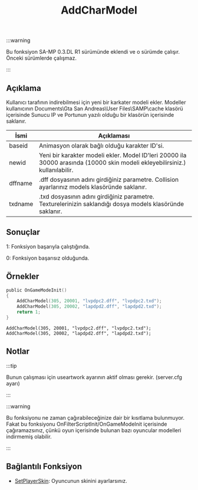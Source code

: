 ﻿---
id: AddCharModel
title: AddCharModel
description: Kullanıcı tarafının indirebilmesi için yeni bir karakter modeli ekler.
tags: []
---

:::warning

Bu fonksiyon SA-MP 0.3.DL R1 sürümünde eklendi ve o sürümde çalışır. Önceki sürümlerde çalışmaz.

:::

## Açıklama

Kullanıcı tarafının indirebilmesi için yeni bir karkater modeli ekler. Modeller kullanıcının Documents\Gta San Andreas\User Files\SAMP\cache klasörü içerisinde Sunucu IP ve Portunun yazılı olduğu bir klasörün içerisinde saklanır.

| İsmi    | Açıklaması                                                                                                                   |
| ------- | ---------------------------------------------------------------------------------------------------------------------------- |
| baseid  | Animasyon olarak bağlı olduğu karakter ID'si.                                                                                |
| newid   | Yeni bir karakter modeli ekler. Model ID'leri 20000 ila 30000 arasında (10000 skin modeli ekleyebilirsiniz.) kullanılabilir. |
| dffname | .dff dosyasının adını girdiğiniz parametre. Collision ayarlarınız models klasöründe saklanır.                                |
| txdname | .txd dosyasının adını girdiğiniz parametre. Texturelerinizin saklandığı dosya models klasöründe saklanır.                    |

## Sonuçlar

1: Fonksiyon başarıyla çalıştığında.

0: Fonksiyon başarısız olduğunda.

## Örnekler

```c
public OnGameModeInit()
{
    AddCharModel(305, 20001, "lvpdpc2.dff", "lvpdpc2.txd");
    AddCharModel(305, 20002, "lapdpd2.dff", "lapdpd2.txd");
    return 1;
}
```

```
AddCharModel(305, 20001, "lvpdpc2.dff", "lvpdpc2.txd");
AddCharModel(305, 20002, "lapdpd2.dff", "lapdpd2.txd");
```

## Notlar

:::tip

Bunun çalışması için useartwork ayarının aktif olması gerekir. (server.cfg ayarı)

:::

:::warning

Bu fonksiyonu ne zaman çağırabileceğinize dair bir kısıtlama bulunmuyor. Fakat bu fonksiyonu OnFilterScriptInit/OnGameModeInit içerisinde çağıramazsınız, çünkü oyun içerisinde bulunan bazı oyuncular modelleri indirmemiş olabilir.

:::

## Bağlantılı Fonksiyon

- [SetPlayerSkin](../../scripting/functions/SetPlayerSkin.md): Oyuncunun skinini ayarlarsınız.

